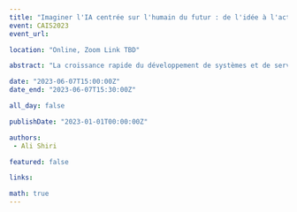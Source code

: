 ```yaml
---
title: "Imaginer l'IA centrée sur l'humain du futur : de l'idée à l'action"
event: CAIS2023
event_url: 

location: "Online, Zoom Link TBD"

abstract: "La croissance rapide du développement de systèmes et de services intelligents et activés par l'IA appelle une attention plus sérieuse et urgente aux principes, méthodes et approches axés sur l'humain et centrés sur l'humain. Cet article rend compte d'une étude de la littérature de recherche récente sur l'IA centrée sur l'humain pour examiner dans quelle mesure les trois principes de sécurité, de fiabilité et de fiabilité ont été abordés dans les publications récentes sur l'IA."

date: "2023-06-07T15:00:00Z"
date_end: "2023-06-07T15:30:00Z"

all_day: false

publishDate: "2023-01-01T00:00:00Z"

authors:
 - Ali Shiri

featured: false

links:

math: true
---
```


